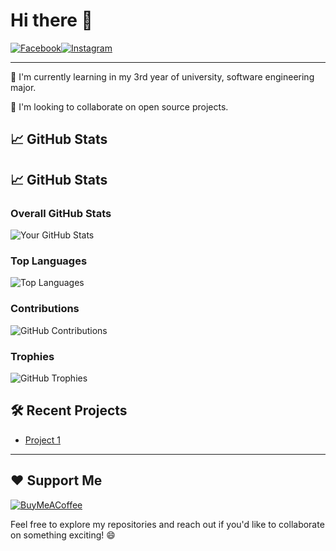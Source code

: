 # Hi there 👋
 [![Facebook](https://img.shields.io/badge/-Facebook-1877F2?style=flat-square&logo=facebook&logoColor=white)](https://www.facebook.com/kg.kong.5)[![Instagram](https://img.shields.io/badge/-Instagram-E4405F?style=flat-square&logo=instagram&logoColor=white)](https://www.instagram.com/yot.sawat/)

---
<!-- I'm a [Your Profession] passionate about [Your Interests]. Welcome to my GitHub profile!  -->

🌱 I'm currently learning in my 3rd year of university, software engineering major.
<!-- 🚀 I'm constantly working on [Your Projects]. -->
👯 I'm looking to collaborate on open source projects.

<!-- ## 🔧 Technologies & Tools
[![Tech 1](https://img.shields.io/badge/-Tech1-blue)](link1)
[![Tech 2](https://img.shields.io/badge/-Tech2-orange)](link2)
[![Tech 3](https://img.shields.io/badge/-Tech3-red)](link3) -->

## 📈 GitHub Stats
## 📈 GitHub Stats

### Overall GitHub Stats
![Your GitHub Stats](https://github-readme-stats.vercel.app/api?username=ZesshiF&show_icons=true&count_private=true)

### Top Languages
![Top Languages](https://github-readme-stats.vercel.app/api/top-langs/?username=ZesshiF&layout=compact)

### Contributions
![GitHub Contributions](https://github-readme-streak-stats.herokuapp.com/?user=ZesshiF)

### Trophies
![GitHub Trophies](https://github-profile-trophy.vercel.app/?username=ZesshiF)


<!-- ## 📚 Latest Blog Posts
- [Blog Post 1](Link to Blog Post 1)
- [Blog Post 2](Link to Blog Post 2) -->

## 🛠️ Recent Projects
- [Project 1](https://github.com/SE331-2023-project1/project01-mairoo)
<!-- - [Project 2](Link to Project 2) -->

---
## ❤️ Support Me
[![BuyMeACoffee](https://img.shields.io/badge/Buy%20Me%20a%20Coffee-ffdd00?style=for-the-badge&logo=buy-me-a-coffee&logoColor=black)](https://ko-fi.com/yotsawat) 

Feel free to explore my repositories and reach out if you'd like to collaborate on something exciting! 😄
